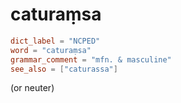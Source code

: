 # caturaṃsa

``` toml
dict_label = "NCPED"
word = "caturaṃsa"
grammar_comment = "mfn. & masculine"
see_also = ["caturassa"]
```

(or neuter)

